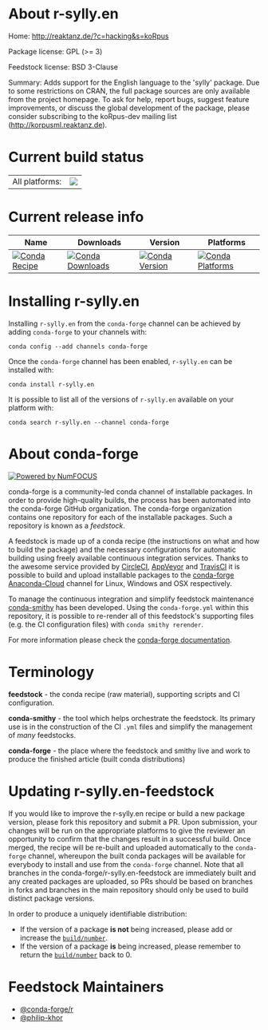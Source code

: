 About r-sylly.en
================

Home: http://reaktanz.de/?c=hacking&s=koRpus

Package license: GPL (>= 3)

Feedstock license: BSD 3-Clause

Summary: Adds support for the English language to the 'sylly' package. Due to some restrictions on CRAN, the full package sources are only available from the project homepage. To ask for help, report bugs, suggest feature improvements, or discuss the global development of the package, please consider subscribing to the koRpus-dev mailing list (<http://korpusml.reaktanz.de>).



Current build status
====================


<table><tr><td>All platforms:</td>
    <td>
      <a href="https://dev.azure.com/conda-forge/feedstock-builds/_build/latest?definitionId=7439&branchName=master">
        <img src="https://dev.azure.com/conda-forge/feedstock-builds/_apis/build/status/r-sylly.en-feedstock?branchName=master">
      </a>
    </td>
  </tr>
</table>

Current release info
====================

| Name | Downloads | Version | Platforms |
| --- | --- | --- | --- |
| [![Conda Recipe](https://img.shields.io/badge/recipe-r--sylly.en-green.svg)](https://anaconda.org/conda-forge/r-sylly.en) | [![Conda Downloads](https://img.shields.io/conda/dn/conda-forge/r-sylly.en.svg)](https://anaconda.org/conda-forge/r-sylly.en) | [![Conda Version](https://img.shields.io/conda/vn/conda-forge/r-sylly.en.svg)](https://anaconda.org/conda-forge/r-sylly.en) | [![Conda Platforms](https://img.shields.io/conda/pn/conda-forge/r-sylly.en.svg)](https://anaconda.org/conda-forge/r-sylly.en) |

Installing r-sylly.en
=====================

Installing `r-sylly.en` from the `conda-forge` channel can be achieved by adding `conda-forge` to your channels with:

```
conda config --add channels conda-forge
```

Once the `conda-forge` channel has been enabled, `r-sylly.en` can be installed with:

```
conda install r-sylly.en
```

It is possible to list all of the versions of `r-sylly.en` available on your platform with:

```
conda search r-sylly.en --channel conda-forge
```


About conda-forge
=================

[![Powered by NumFOCUS](https://img.shields.io/badge/powered%20by-NumFOCUS-orange.svg?style=flat&colorA=E1523D&colorB=007D8A)](http://numfocus.org)

conda-forge is a community-led conda channel of installable packages.
In order to provide high-quality builds, the process has been automated into the
conda-forge GitHub organization. The conda-forge organization contains one repository
for each of the installable packages. Such a repository is known as a *feedstock*.

A feedstock is made up of a conda recipe (the instructions on what and how to build
the package) and the necessary configurations for automatic building using freely
available continuous integration services. Thanks to the awesome service provided by
[CircleCI](https://circleci.com/), [AppVeyor](https://www.appveyor.com/)
and [TravisCI](https://travis-ci.org/) it is possible to build and upload installable
packages to the [conda-forge](https://anaconda.org/conda-forge)
[Anaconda-Cloud](https://anaconda.org/) channel for Linux, Windows and OSX respectively.

To manage the continuous integration and simplify feedstock maintenance
[conda-smithy](https://github.com/conda-forge/conda-smithy) has been developed.
Using the ``conda-forge.yml`` within this repository, it is possible to re-render all of
this feedstock's supporting files (e.g. the CI configuration files) with ``conda smithy rerender``.

For more information please check the [conda-forge documentation](https://conda-forge.org/docs/).

Terminology
===========

**feedstock** - the conda recipe (raw material), supporting scripts and CI configuration.

**conda-smithy** - the tool which helps orchestrate the feedstock.
                   Its primary use is in the construction of the CI ``.yml`` files
                   and simplify the management of *many* feedstocks.

**conda-forge** - the place where the feedstock and smithy live and work to
                  produce the finished article (built conda distributions)


Updating r-sylly.en-feedstock
=============================

If you would like to improve the r-sylly.en recipe or build a new
package version, please fork this repository and submit a PR. Upon submission,
your changes will be run on the appropriate platforms to give the reviewer an
opportunity to confirm that the changes result in a successful build. Once
merged, the recipe will be re-built and uploaded automatically to the
`conda-forge` channel, whereupon the built conda packages will be available for
everybody to install and use from the `conda-forge` channel.
Note that all branches in the conda-forge/r-sylly.en-feedstock are
immediately built and any created packages are uploaded, so PRs should be based
on branches in forks and branches in the main repository should only be used to
build distinct package versions.

In order to produce a uniquely identifiable distribution:
 * If the version of a package **is not** being increased, please add or increase
   the [``build/number``](https://conda.io/docs/user-guide/tasks/build-packages/define-metadata.html#build-number-and-string).
 * If the version of a package **is** being increased, please remember to return
   the [``build/number``](https://conda.io/docs/user-guide/tasks/build-packages/define-metadata.html#build-number-and-string)
   back to 0.

Feedstock Maintainers
=====================

* [@conda-forge/r](https://github.com/conda-forge/r/)
* [@philip-khor](https://github.com/philip-khor/)

